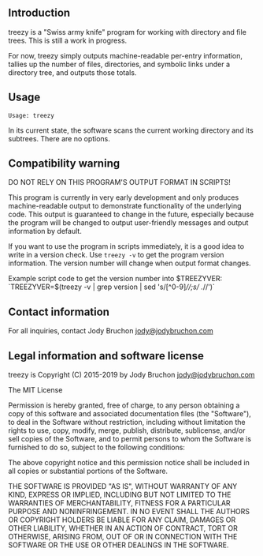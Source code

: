 Introduction
--------------------------------------------------------------------------
treezy is a "Swiss army knife" program for working with directory and
file trees. This is still a work in progress.

For now, treezy simply outputs machine-readable per-entry information,
tallies up the number of files, directories, and symbolic links under a
directory tree, and outputs those totals.

Usage
--------------------------------------------------------------------------
```
Usage: treezy
```

In its current state, the software scans the current working directory
and its subtrees. There are no options.

Compatibility warning
--------------------------------------------------------------------------
DO NOT RELY ON THIS PROGRAM'S OUTPUT FORMAT IN SCRIPTS!

This program is currently in very early development and only produces
machine-readable output to demonstrate functionality of the underlying
code. This output is guaranteed to change in the future, especially
because the program will be changed to output user-friendly messages and
output information by default.

If you want to use the program in scripts immediately, it is a good idea
to write in a version check. Use `treezy -v` to get the program version
information. The version number will change when output format changes.

Example script code to get the version number into $TREEZYVER:
`TREEZYVER=$(treezy -v | grep version | sed 's/[^0-9]*//;s/ .*//')`

Contact information
--------------------------------------------------------------------------
For all inquiries, contact Jody Bruchon <jody@jodybruchon.com>


Legal information and software license
--------------------------------------------------------------------------
treezy is Copyright (C) 2015-2019 by Jody Bruchon <jody@jodybruchon.com>

The MIT License

Permission is hereby granted, free of charge, to any person
obtaining a copy of this software and associated documentation files
(the "Software"), to deal in the Software without restriction,
including without limitation the rights to use, copy, modify, merge,
publish, distribute, sublicense, and/or sell copies of the Software,
and to permit persons to whom the Software is furnished to do so,
subject to the following conditions:

The above copyright notice and this permission notice shall be
included in all copies or substantial portions of the Software.

THE SOFTWARE IS PROVIDED "AS IS", WITHOUT WARRANTY OF ANY KIND, EXPRESS
OR IMPLIED, INCLUDING BUT NOT LIMITED TO THE WARRANTIES OF
MERCHANTABILITY, FITNESS FOR A PARTICULAR PURPOSE AND NONINFRINGEMENT.
IN NO EVENT SHALL THE AUTHORS OR COPYRIGHT HOLDERS BE LIABLE FOR ANY
CLAIM, DAMAGES OR OTHER LIABILITY, WHETHER IN AN ACTION OF CONTRACT,
TORT OR OTHERWISE, ARISING FROM, OUT OF OR IN CONNECTION WITH THE
SOFTWARE OR THE USE OR OTHER DEALINGS IN THE SOFTWARE.


